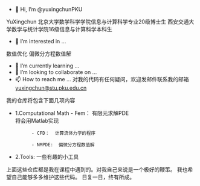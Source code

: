 - 👋 Hi, I’m @yuxingchunPKU

YuXingchun 北京大学数学科学学院信息与计算科学专业20级博士生
            西安交通大学数学与统计学院16级信息与计算科学本科生

- 👀 I’m interested in ...

数值优化  偏微分方程数值解   
- 🌱 I’m currently learning ...
- 💞️ I’m looking to collaborate on ...
- 📫 How to reach me ...   对我的代码有任何疑问，欢迎发邮件联系我的邮箱 yuxingchun@stu.pku.edu.cn


我的仓库将包含下面几项内容
- 1.Computational Math
            - Fem： 有限元求解PDE    
              将会用Matlab实现  

            - CFD：  计算流体力学的程序

            - NMPDE:  偏微分方程数值解




- 2.Tools:  一些有趣的小工具


上面这些仓库都是我在课程中遇到的。对我自己来说是一个极好的鞭策。 我也希望自己能够多多维护这些代码。 日复一日，终有所成。


<!---
yuxingchunPKU/yuxingchunPKU is a ✨ special ✨ repository because its `README.md` (this file) appears on your GitHub profile.
You can click the Preview link to take a look at your changes.
--->
